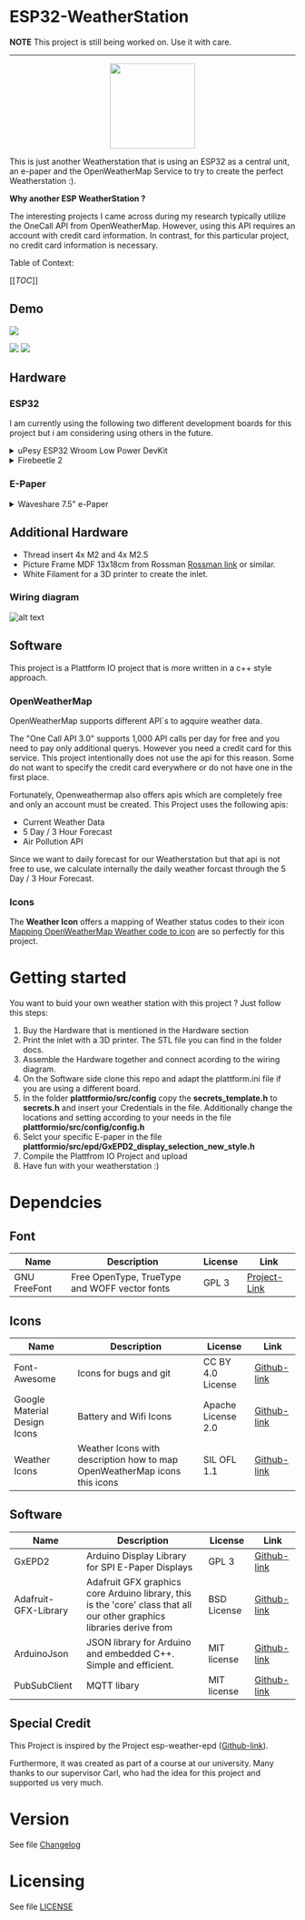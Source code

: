 # ESP32-WeatherStation

**NOTE** This project is still being worked on. Use it with care.

---

<div align="center"><img width="150" src="doc/icons.png"></div>

This is just another Weatherstation that is using an ESP32 as a central unit, an e-paper and the OpenWeatherMap Service to try to create the perfect Weatherstation :).

__Why another ESP WeatherStation ?__

The interesting projects I came across during my research typically utilize the OneCall API from OpenWeatherMap. However, using this API requires an account with credit card information. In contrast, for this particular project, no credit card information is necessary.

Table of Context:

[[_TOC_]]

## Demo
![](doc/demo-1.jpg)

![](doc/demo-2.jpg) ![](doc/demo-3.jpg)

## Hardware

### ESP32

I am currently using the following two different development boards for this project but i am considering using others in the future.

<details><summary>uPesy ESP32 Wroom Low Power DevKit</summary>

Check Documentation: [doc](https://www.upesy.com/products/upesy-esp32-wroom-low-power-devkit)

![alt text ](doc/upesy-esp32-wroom-low-power-devkit-pinout.png "uPesy ESP32 Wroom Low Power DevKit")

Some highlights of the uPesy board:
- USB-C
- Battery Connector and Integrated Battery Charger
- Low Power mode (up to only 8..15uA in deepsleep mode)

</details>
<details><summary>Firebeetle 2</summary>

</details>

### E-Paper

<details><summary>Waveshare 7.5" e-Paper</summary>

Check Documentation: [doc](https://www.waveshare.com/product/displays/e-paper/epaper-1/7.5inch-e-paper-hat.html)

<div align="center"><img width="400" src="doc/7.5inch-e-paper-hat-2_3.jpg"></div>

Some facts:
- 800*480 pixel resolution
- Only drawing a new image consumes power
- Great visibility in Sunlight
- Wide viewing angles

</details> 


## Additional Hardware
- Thread insert 4x M2 and 4x M2.5
- Picture Frame MDF 13x18cm from Rossman [Rossman link](https://www.rossmann.de/de/haushalt-fotowelt-bilderrahmen-mdf-13x18-cm-weiss/p/4305615709659) or similar.
- White Filament for a 3D printer to create the inlet.

### Wiring diagram
![alt text](doc/wiring_diagram.png "Wiring diagram")

## Software

This project is a Plattform IO project that is more written in a c++ style approach.

### OpenWeatherMap
OpenWeatherMap supports different API´s to agquire weather data.

The "One Call API 3.0" supports 1,000 API calls per day for free and you need to pay only additional querys. However you need a credit card for this service. This project intentionally does not use the api for this reason. Some do not want to specify the credit card everywhere or do not have one in the first place.

Fortunately, Openweathermap also offers apis which are completely free and only an account must be created.
This Project uses the following apis:
- Current Weather Data
- 5 Day / 3 Hour Forecast
- Air Pollution API

Since we want to daily forecast for our Weatherstation but that api is not free to use, we calculate internally the daily weather forcast through the 5 Day / 3 Hour Forecast.

### Icons

The __Weather Icon__ offers a mapping of Weather status codes to their icon [Mapping OpenWeatherMap Weather code to icon](https://erikflowers.github.io/weather-icons/api-list.html) are so perfectly for this project.

# Getting started

You want to buid your own weather station with this project ?
Just follow this steps:

1. Buy the Hardware that is mentioned in the Hardware section
2. Print the inlet with a 3D printer. The STL file you can find in the folder docs.
3. Assemble the Hardware together and connect acording to the wiring diagram.
4. On the Software side clone this repo and adapt the plattform.ini file if you are using a different board.
5. In the folder __plattformio/src/config__ copy the __secrets_template.h__ to __secrets.h__ and insert your Credentials in the file. Additionally change the locations and setting according to your needs in the file __plattformio/src/config/config.h__ 
6. Selct your specific E-paper in the file __plattformio/src/epd/GxEPD2_display_selection_new_style.h__
7. Compile the Plattfrom IO Project and upload
8. Have fun with your weatherstation :)


# Dependcies

## Font

| Name | Description | License | Link | 
|----|----|----|----|
| GNU FreeFont | Free OpenType, TrueType and WOFF vector fonts | GPL 3 | [Project-Link](https://savannah.gnu.org/projects/freefont/) |

## Icons

| Name | Description | License | Link | 
|----|----|----|----|
| Font-Awesome | Icons for bugs and git | CC BY 4.0 License | [Github-link](https://github.com/FortAwesome/Font-Awesome) |
| Google Material Design Icons | Battery and Wifi Icons | Apache License 2.0 | [Github-link](https://github.com/google/material-design-icons) |
| Weather Icons | Weather Icons with description how to map OpenWeatherMap icons this icons |  SIL OFL 1.1 | [Github-link](https://github.com/erikflowers/weather-icons) |


## Software

| Name | Description | License | Link | 
|----|----|----|----|
| GxEPD2 | Arduino Display Library for SPI E-Paper Displays | GPL 3 | [Github-link](https://github.com/ZinggJM/GxEPD2) |
| Adafruit-GFX-Library | Adafruit GFX graphics core Arduino library, this is the 'core' class that all our other graphics libraries derive from | BSD License | [Github-link](https://github.com/adafruit/Adafruit-GFX-Library/tree/master) |
| ArduinoJson | JSON library for Arduino and embedded C++. Simple and efficient. | MIT license | [Github-link](https://github.com/bblanchon/ArduinoJson.git) |
| PubSubClient | MQTT libary | MIT license | [Github-link](https://github.com/knolleary/pubsubclient) |

## Special Credit

This Project is inspired by the Project esp-weather-epd ([Github-link](https://github.com/lmarzen/esp32-weather-epd)). 

Furthermore, it was created as part of a course at our university. Many thanks to our supervisor Carl, who had the idea for this project and supported us very much.

# Version
See file [Changelog](Changelog.md)

# Licensing
See file [LICENSE](LICENSE)

